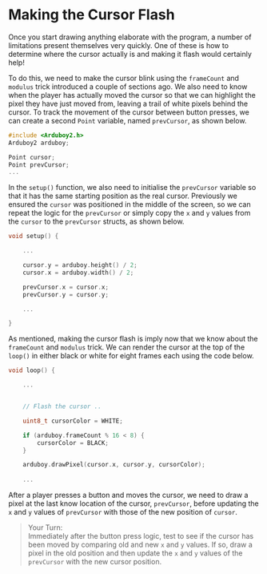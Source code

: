 # Making the Cursor Flash

Once you start drawing anything elaborate with the program, a number of limitations present themselves very quickly.  One of these is how to determine where the cursor actually is and making it flash would certainly help!

To do this, we need to make the cursor blink using the `frameCount` and `modulus` trick introduced a couple of sections ago.  We also need to know when the player has actually moved the cursor so that we can highlight the pixel they have just moved from, leaving a trail of white pixels behind the cursor.  To track the movement of the cursor between button presses, we can create a second `Point` variable, named `prevCursor`, as shown below.

```cpp
#include <Arduboy2.h>
Arduboy2 arduboy;

Point cursor;
Point prevCursor;
...
```

In the `setup()` function, we also need to initialise the `prevCursor` variable so that it has the same starting position as the real cursor.  Previously we ensured the `cursor` was positioned in the middle of the screen, so we can repeat the logic for the `prevCursor` or simply copy the `x` and `y` values from the `cursor` to the `prevCursor` structs, as shown below.

```cpp
void setup() {

    ...

    cursor.y = arduboy.height() / 2;
    cursor.x = arduboy.width() / 2;

    prevCursor.x = cursor.x;
    prevCursor.y = cursor.y;

    ...

}
```

As mentioned, making the cursor flash is imply now that we know about the `frameCount` and `modulus` trick.  We can render the cursor at the top of the `loop()` in either black or white for eight frames each using the code below.

```cpp
void loop() {

    ...


    // Flash the cursor ..

    uint8_t cursorColor = WHITE;

    if (arduboy.frameCount % 16 < 8) {
        cursorColor = BLACK;
    }

    arduboy.drawPixel(cursor.x, cursor.y, cursorColor);
    
    ...
```

After a player presses a button and moves the cursor, we need to draw a pixel at the last know location of the cursor, `prevCursor`, before updating the `x` and `y` values of `prevCursor` with those of the new position of `cursor`.

> Your Turn:<br/>
> Immediately after the button press logic, test to see if the cursor has been moved by comparing old and new `x` and `y` values.  If so, draw a pixel in the old position and then update the `x` and `y` values of the `prevCursor` with the new cursor position.
